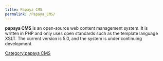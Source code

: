 ```yaml
---
title: Papaya CMS
permalink: /Papaya_CMS/
---
```


**papaya CMS** is an open-source web content management system. It is written in PHP and only uses open standards such as the template language XSLT. The current version is 5.0, and the system is under continuing development.

[Category:papaya CMS](export_en/Category:Papaya_CMS.md)
